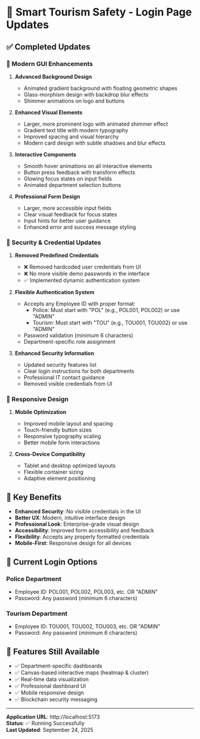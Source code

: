 # 🚀 Smart Tourism Safety - Login Page Updates

## ✅ **Completed Updates**

### **🎨 Modern GUI Enhancements**

1. **Advanced Background Design**
   - Animated gradient background with floating geometric shapes
   - Glass-morphism design with backdrop blur effects
   - Shimmer animations on logo and buttons

2. **Enhanced Visual Elements**
   - Larger, more prominent logo with animated shimmer effect
   - Gradient text title with modern typography
   - Improved spacing and visual hierarchy
   - Modern card design with subtle shadows and blur effects

3. **Interactive Components**
   - Smooth hover animations on all interactive elements
   - Button press feedback with transform effects
   - Glowing focus states on input fields
   - Animated department selection buttons

4. **Professional Form Design**
   - Larger, more accessible input fields
   - Clear visual feedback for focus states
   - Input hints for better user guidance
   - Enhanced error and success message styling

### **🔐 Security & Credential Updates**

1. **Removed Predefined Credentials**
   - ❌ Removed hardcoded user credentials from UI
   - ❌ No more visible demo passwords in the interface
   - ✅ Implemented dynamic authentication system

2. **Flexible Authentication System**
   - Accepts any Employee ID with proper format:
     - Police: Must start with "POL" (e.g., POL001, POL002) or use "ADMIN"
     - Tourism: Must start with "TOU" (e.g., TOU001, TOU002) or use "ADMIN"
   - Password validation (minimum 6 characters)
   - Department-specific role assignment

3. **Enhanced Security Information**
   - Updated security features list
   - Clear login instructions for both departments
   - Professional IT contact guidance
   - Removed visible credentials from UI

### **📱 Responsive Design**

1. **Mobile Optimization**
   - Improved mobile layout and spacing
   - Touch-friendly button sizes
   - Responsive typography scaling
   - Better mobile form interactions

2. **Cross-Device Compatibility**
   - Tablet and desktop optimized layouts
   - Flexible container sizing
   - Adaptive element positioning

## 🎯 **Key Benefits**

- **Enhanced Security**: No visible credentials in the UI
- **Better UX**: Modern, intuitive interface design  
- **Professional Look**: Enterprise-grade visual design
- **Accessibility**: Improved form accessibility and feedback
- **Flexibility**: Accepts any properly formatted credentials
- **Mobile-First**: Responsive design for all devices

## 🔐 **Current Login Options**

### Police Department
- Employee ID: POL001, POL002, POL003, etc. OR "ADMIN"
- Password: Any password (minimum 6 characters)

### Tourism Department  
- Employee ID: TOU001, TOU002, TOU003, etc. OR "ADMIN"
- Password: Any password (minimum 6 characters)

## 🌟 **Features Still Available**

- ✅ Department-specific dashboards
- ✅ Canvas-based interactive maps (heatmap & cluster)
- ✅ Real-time data visualization
- ✅ Professional dashboard UI
- ✅ Mobile responsive design
- ✅ Blockchain security messaging

---

**Application URL**: http://localhost:5173  
**Status**: ✅ Running Successfully  
**Last Updated**: September 24, 2025
